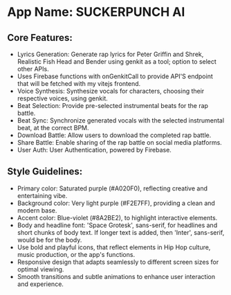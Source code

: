 # **App Name**: SUCKERPUNCH AI

## Core Features:

- Lyrics Generation: Generate rap lyrics for Peter Griffin and Shrek,
Realistic Fish Head and Bender using genkit as a tool; option to select other APIs.
- Uses Firebase functions with onGenkitCall to provide API'S endpoint that will be fetched with my vitejs frontend. 
- Voice Synthesis: Synthesize vocals for characters, choosing their respective voices, using genkit.
- Beat Selection: Provide pre-selected instrumental beats for the rap battle.
- Beat Sync: Synchronize generated vocals with the selected instrumental beat, at the correct BPM.
- Download Battle: Allow users to download the completed rap battle.
- Share Battle: Enable sharing of the rap battle on social media platforms.
- User Auth: User Authentication, powered by Firebase.

## Style Guidelines:

- Primary color: Saturated purple (#A020F0), reflecting creative and entertaining vibe.
- Background color: Very light purple (#F2E7FF), providing a clean and modern base.
- Accent color: Blue-violet (#8A2BE2), to highlight interactive elements.
- Body and headline font: 'Space Grotesk', sans-serif, for headlines and short chunks of body text. If longer text is added, then 'Inter', sans-serif, would be for the body.
- Use bold and playful icons, that reflect elements in Hip Hop culture, music production, or the app's functions.
- Responsive design that adapts seamlessly to different screen sizes for optimal viewing.
- Smooth transitions and subtle animations to enhance user interaction and experience.